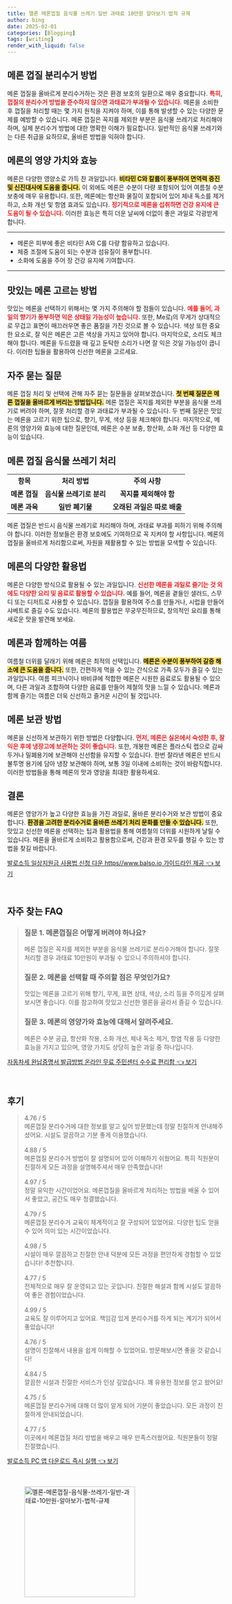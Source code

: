 ```yaml
---
title: 멜론 메론껍질 음식물 쓰레기 일반 과태료 10만원 알아보기 법적 규제
author: bing
date: 2025-02-01
categories: [Blogging]
tags: [writing]
render_with_liquid: false
---
```



<h2 id='메론 껍질 분리수거 방법'>메론 껍질 분리수거 방법</h2>

<p>메론 껍질을 올바르게 분리수거하는 것은 환경 보호의 일환으로 매우 중요합니다. <b><span style="color: #ee2323;">특히, 껍질의 분리수거 방법을 준수하지 않으면 과태료가 부과될 수 있습니다.</span></b> 메론을 소비한 후 껍질을 처리할 때는 몇 가지 원칙을 지켜야 하며, 이를 통해 발생할 수 있는 다양한 문제를 예방할 수 있습니다. 메론 껍질은 꼭지를 제외한 부분은 음식물 쓰레기로 처리해야 하며, 실제 분리수거 방법에 대한 명확한 이해가 필요합니다. 일반적인 음식물 쓰레기와는 다른 취급을 요하므로, 올바른 방법을 익혀야 합니다.</p>

<h2 id='메론의 영양 가치와 효능'>메론의 영양 가치와 효능</h2>

<p>메론은 다양한 영양소로 가득 찬 과일입니다. <b><span style="background-color: #ffe066;">비타민 C와 칼륨이 풍부하여 면역력 증진 및 신진대사에 도움을 줍니다.</span></b> 이 외에도 메론은 수분이 다량 포함되어 있어 여름철 수분 보충에 매우 유용합니다. 또한, 메론에는 항산화 물질이 포함되어 있어 체내 독소를 제거하고, 소화 개선 및 항염 효과도 있습니다. <b><span style="color: #ee2323;">정기적으로 메론을 섭취하면 건강 유지에 큰 도움이 될 수 있습니다.</span></b> 이러한 효능은 특히 더운 날씨에 더없이 좋은 과일로 각광받게 합니다.</p>

<hr />

<ul>
    <li>메론은 피부에 좋은 비타민 A와 C를 다량 함유하고 있습니다.</li>
    <li>체중 조절에 도움이 되는 수분과 섬유질이 풍부합니다.</li>
    <li>소화에 도움을 주어 장 건강 유지에 기여합니다.</li>
</ul>

<hr />

<h2 id='맛있는 메론 고르는 방법'>맛있는 메론 고르는 방법</h2>

<p>맛있는 메론을 선택하기 위해서는 몇 가지 주의해야 할 점들이 있습니다. <b><span style="color: #ee2323;">예를 들어, 과일의 향기가 풍부하면 익은 상태일 가능성이 높습니다.</span></b> 또한, Me로ן의 무게가 상대적으로 무겁고 표면이 매끄러우면 좋은 품질을 가진 것으로 볼 수 있습니다. 색상 또한 중요한 요소로, 잘 익은 메론은 고른 색상을 가지고 있어야 합니다. 마지막으로, 소리도 체크해야 합니다. 메론을 두드렸을 때 깊고 둔탁한 소리가 나면 잘 익은 것일 가능성이 큽니다. 이러한 팁들을 활용하여 신선한 메론을 고르세요.</p>

<h2 id='자주 묻는 질문'>자주 묻는 질문</h2>

<p>메론 껍질 처리 및 선택에 관해 자주 묻는 질문들을 살펴보겠습니다. <b><span style="background-color: #ffe066;">첫 번째 질문은 메론 껍질을 올바르게 버리는 방법입니다.</span></b> 메론 껍질은 꼭지를 제외한 부분을 음식물 쓰레기로 버려야 하며, 잘못 처리할 경우 과태료가 부과될 수 있습니다. 두 번째 질문은 맛있는 메론을 고르기 위한 팁으로, 향기, 무게, 색상 등을 체크해야 합니다. 마지막으로, 메론의 영양가와 효능에 대한 질문인데, 메론은 수분 보충, 항산화, 소화 개선 등 다양한 효능이 있습니다.</p>

<h2 id='메론 껍질 음식물 쓰레기 처리'>메론 껍질 음식물 쓰레기 처리</h2>

<table>
    <tr>
        <td style="text-align: center; height: 17px;"><b>항목</b></td>
        <td style="text-align: center; height: 17px;"><b>처리 방법</b></td>
        <td style="text-align: center; height: 17px;"><b>주의 사항</b></td>
    </tr>
    <tr>
        <td style="text-align: center; height: 17px;"><b>메론 껍질</b></td>
        <td style="text-align: center; height: 17px;"><b>음식물 쓰레기로 분리</b></td>
        <td style="text-align: center; height: 17px;"><b>꼭지를 제외해야 함</b></td>
    </tr>
    <tr>
        <td style="text-align: center; height: 17px;"><b>메론 과육</b></td>
        <td style="text-align: center; height: 17px;"><b>일반 폐기물</b></td>
        <td style="text-align: center; height: 17px;"><b>오래된 과일은 따로 배출</b></td>
    </tr>
</table>

<p>메론 껍질은 반드시 음식물 쓰레기로 처리해야 하며, 과태료 부과를 피하기 위해 주의해야 합니다. 이러한 정보들은 환경 보호에도 기여하므로 꼭 지켜야 할 사항입니다. 메론의 껍질을 올바르게 처리함으로써, 자원을 재활용할 수 있는 방법을 모색할 수 있습니다.</p>

<h2 id='메론의 다양한 활용법'>메론의 다양한 활용법</h2>

<p>메론은 다양한 방식으로 활용될 수 있는 과일입니다. <b><span style="color: #ee2323;">신선한 메론을 과일로 즐기는 것 외에도 다양한 요리 및 음료로 활용할 수 있습니다.</span></b> 예를 들어, 메론을 곁들인 샐러드, 스무디 또는 디저트로 사용할 수 있습니다. 껍질을 활용하여 주스를 만들거나, 시럽을 만들어 샤베트로 즐길 수도 있습니다. 메론의 활용법은 무궁무진하므로, 창의적인 요리를 통해 새로운 맛을 발견해 보세요.</p>

<h2 id='메론과 함께하는 여름'>메론과 함께하는 여름</h2>

<p>여름철 더위를 달래기 위해 메론은 최적의 선택입니다. <b><span style="background-color: #ffe066;">메론은 수분이 풍부하여 갈증 해소에 큰 도움을 줍니다.</span></b> 또한, 간편하게 먹을 수 있는 간식으로 가족 모두가 즐길 수 있는 과일입니다. 여름 피크닉이나 바비큐에 적합한 메론은 시원한 음료로도 활용될 수 있으며, 다른 과일과 조합하여 다양한 음료를 만들어 제철의 맛을 느낄 수 있습니다. 메론과 함께 즐기는 여름은 더욱 신선하고 즐거운 시간이 될 것입니다.</p>

<h2 id='메론 보관 방법'>메론 보관 방법</h2>

<p>메론을 신선하게 보관하기 위한 방법은 다양합니다. <b><span style="color: #ee2323;">먼저, 메론은 실온에서 숙성한 후, 잘 익은 후에 냉장고에 보관하는 것이 좋습니다.</span></b> 또한, 개봉한 메론은 플라스틱 랩으로 감싸두거나 밀폐용기에 보관해야 신선함을 유지할 수 있습니다. 한번 잘라낸 메론은 반드시 불투명 용기에 담아 냉장 보관해야 하며, 보통 3일 이내에 소비하는 것이 바람직합니다. 이러한 방법들을 통해 메론의 맛과 영양을 최대한 활용하세요.</p>

<h2 id='결론'>결론</h2>

<p>메론은 영양가가 높고 다양한 효능을 가진 과일로, 올바른 분리수거와 보관 방법이 중요합니다. <b><span style="background-color: #ffe066;">환경을 고려한 분리수거로 올바른 쓰레기 처리 문화를 만들 수 있습니다.</span></b> 또한, 맛있고 신선한 메론을 선택하는 팁과 활용법을 통해 여름철의 더위를 시원하게 날릴 수 있습니다. 메론을 올바르게 소비하고 활용함으로써, 건강과 환경 모두를 챙길 수 있는 방법을 찾길 바랍니다.</p>


<p><a class="click-button" title="발로소득 일상지원금 사용법 신청 다운 https//www.balso.io 가이드라인 제공" href="https://24nara.github.io/posts/%EB%B0%9C%EB%A1%9C%EC%86%8C%EB%93%9D-%EC%9D%BC%EC%83%81%EC%A7%80%EC%9B%90%EA%B8%88-%EC%82%AC%EC%9A%A9%EB%B2%95-%EC%8B%A0%EC%B2%AD-%EB%8B%A4%EC%9A%B4-httpswww.balso.io-%EA%B0%80%EC%9D%B4%EB%93%9C%EB%9D%BC%EC%9D%B8-%EC%A0%9C%EA%B3%B5/" rel="dofollow">발로소득 일상지원금 사용법 신청 다운 https//www.balso.io 가이드라인 제공 👈 보기</a></p><br>
<h2 id='자주_찾는_FAQ'>자주 찾는 FAQ</h2>
<div itemscope="" itemtype="https://schema.org/FAQPage">
<blockquote>
<div itemscope="" itemprop="mainEntity" itemtype="https://schema.org/Question">
<h3 itemprop="name">질문 1. 메론껍질은 어떻게 버려야 하나요?</h3>
<div itemscope="" itemprop="acceptedAnswer" itemtype="https://schema.org/Answer">
<span itemprop="text">
<p>메론 껍질은 꼭지를 제외한 부분을 음식물 쓰레기로 분리수거해야 합니다. 잘못 처리할 경우 과태료 10만원이 부과될 수 있으니 주의하셔야 합니다.</p>
</span>
</div>
</div>
<div itemscope="" itemprop="mainEntity" itemtype="https://schema.org/Question">
<h3 itemprop="name">질문 2. 메론을 선택할 때 주의할 점은 무엇인가요?</h3>
<div itemscope="" itemprop="acceptedAnswer" itemtype="https://schema.org/Answer">
<span itemprop="text">
<p>맛있는 메론을 고르기 위해 향기, 무게, 표면 상태, 색상, 소리 등을 주의깊게 살펴보시면 좋습니다. 이를 참고하여 맛있고 신선한 멜론을 골라서 즐길 수 있습니다.</p>
</span>
</div>
</div>
<div itemscope="" itemprop="mainEntity" itemtype="https://schema.org/Question">
<h3 itemprop="name">질문 3. 메론의 영양가와 효능에 대해서 알려주세요.</h3>
<div itemscope="" itemprop="acceptedAnswer" itemtype="https://schema.org/Answer">
<span itemprop="text">
<p>메론은 수분 공급, 항산화 작용, 소화 개선, 체내 독소 제거, 항염 작용 등 다양한 효능을 가지고 있으며, 영양 가치도 상당히 높은 과일 중 하나입니다.</p>
</span>
</div>
</div>
</blockquote>
</div>
<p><a class="click-button" title="자동차세 완납증명서 발급방법 온라인 무료 주민센터 수수료 편리함" href="https://24nara.github.io/posts/%EC%9E%90%EB%8F%99%EC%B0%A8%EC%84%B8-%EC%99%84%EB%82%A9%EC%A6%9D%EB%AA%85%EC%84%9C-%EB%B0%9C%EA%B8%89%EB%B0%A9%EB%B2%95-%EC%98%A8%EB%9D%BC%EC%9D%B8-%EB%AC%B4%EB%A3%8C-%EC%A3%BC%EB%AF%BC%EC%84%BC%ED%84%B0-%EC%88%98%EC%88%98%EB%A3%8C-%ED%8E%B8%EB%A6%AC%ED%95%A8/" rel="dofollow">자동차세 완납증명서 발급방법 온라인 무료 주민센터 수수료 편리함 👈 보기</a></p><br>
<h2 id='후기'>후기</h2>
<div itemscope itemtype="https://schema.org/Product">
  <blockquote>
  <div itemprop="review" itemscope itemtype="https://schema.org/Review">
      <div itemprop="reviewRating" itemscope itemtype="https://schema.org/Rating"> <span itemprop="ratingValue">4.76</span> / <span itemprop="bestRating">5</span> </div>
      <span itemprop="reviewBody">메론껍질 분리수거에 대한 정보를 알고 싶어 방문했는데 정말 친절하게 안내해주셨어요. 시설도 깔끔하고 기분 좋게 이용했습니다.</span>
  </div>
  <br>
  <div itemprop="review" itemscope itemtype="https://schema.org/Review">
      <div itemprop="reviewRating" itemscope itemtype="https://schema.org/Rating"> <span itemprop="ratingValue">4.88</span> / <span itemprop="bestRating">5</span> </div>
      <span itemprop="reviewBody">메론껍질 분리수거 방법이 잘 설명되어 있어 이해하기 쉬웠어요. 특히 직원분이 친절하게 모든 과정을 설명해주셔서 매우 만족했습니다!</span>
  </div>
  <br>
  <div itemprop="review" itemscope itemtype="https://schema.org/Review">
      <div itemprop="reviewRating" itemscope itemtype="https://schema.org/Rating"> <span itemprop="ratingValue">4.97</span> / <span itemprop="bestRating">5</span> </div>
      <span itemprop="reviewBody">정말 유익한 시간이었어요. 메론껍질을 올바르게 처리하는 방법을 배울 수 있어서 좋았고, 공간도 매우 청결했습니다.</span>
  </div>
  <br>
  <div itemprop="review" itemscope itemtype="https://schema.org/Review">
      <div itemprop="reviewRating" itemscope itemtype="https://schema.org/Rating"> <span itemprop="ratingValue">4.79</span> / <span itemprop="bestRating">5</span> </div>
      <span itemprop="reviewBody">메론껍질 분리수거 교육이 체계적이고 잘 구성되어 있었어요. 다양한 팁도 얻을 수 있어 의미 있는 시간이었습니다.</span>
  </div>
  <br>
  <div itemprop="review" itemscope itemtype="https://schema.org/Review">
      <div itemprop="reviewRating" itemscope itemtype="https://schema.org/Rating"> <span itemprop="ratingValue">4.98</span> / <span itemprop="bestRating">5</span> </div>
      <span itemprop="reviewBody">시설이 매우 깔끔하고 친절한 안내 덕분에 모든 과정을 편안하게 경험할 수 있었습니다! 추천합니다.</span>
  </div>
  <br>
  <div itemprop="review" itemscope itemtype="https://schema.org/Review">
      <div itemprop="reviewRating" itemscope itemtype="https://schema.org/Rating"> <span itemprop="ratingValue">4.77</span> / <span itemprop="bestRating">5</span> </div>
      <span itemprop="reviewBody">전체적으로 매우 잘 운영되고 있는 곳입니다. 친절한 해설과 함께 시설도 깔끔하여 좋은 경험이었습니다.</span>
  </div>
  <br>
  <div itemprop="review" itemscope itemtype="https://schema.org/Review">
      <div itemprop="reviewRating" itemscope itemtype="https://schema.org/Rating"> <span itemprop="ratingValue">4.99</span> / <span itemprop="bestRating">5</span> </div>
      <span itemprop="reviewBody">교육도 잘 이루어지고 있어요. 책임감 있게 분리수거를 하게 되는 계기가 되어서 좋았습니다!</span>
  </div>
  <br>
  <div itemprop="review" itemscope itemtype="https://schema.org/Review">
      <div itemprop="reviewRating" itemscope itemtype="https://schema.org/Rating"> <span itemprop="ratingValue">4.76</span> / <span itemprop="bestRating">5</span> </div>
      <span itemprop="reviewBody">설명이 친절해서 내용을 쉽게 이해할 수 있었어요. 방문해보시면 좋을 것 같습니다!</span>
  </div>
  <br>
  <div itemprop="review" itemscope itemtype="https://schema.org/Review">
      <div itemprop="reviewRating" itemscope itemtype="https://schema.org/Rating"> <span itemprop="ratingValue">4.84</span> / <span itemprop="bestRating">5</span> </div>
      <span itemprop="reviewBody">깔끔한 시설과 친절한 서비스가 인상 깊었습니다. 꽤 유용한 정보를 얻고 왔어요!</span>
  </div>
  <br>
  <div itemprop="review" itemscope itemtype="https://schema.org/Review">
      <div itemprop="reviewRating" itemscope itemtype="https://schema.org/Rating"> <span itemprop="ratingValue">4.75</span> / <span itemprop="bestRating">5</span> </div>
      <span itemprop="reviewBody">메론껍질 분리수거에 대해 더 많이 알게 되어 기분이 좋았습니다. 모든 과정이 친절하게 안내되었습니다.</span>
  </div>
  <br>
  <div itemprop="review" itemscope itemtype="https://schema.org/Review">
      <div itemprop="reviewRating" itemscope itemtype="https://schema.org/Rating"> <span itemprop="ratingValue">4.77</span> / <span itemprop="bestRating">5</span> </div>
      <span itemprop="reviewBody">이곳에서 메론껍질 처리 방법을 배우고 매우 만족스러웠어요. 직원분들이 정말 친절했습니다.</span>
  </div>
  </blockquote>
</div>
<p><a class="click-button" title="발로소득 PC 앱 다운로드 즉시 실행" href="https://24nara.github.io/posts/%EB%B0%9C%EB%A1%9C%EC%86%8C%EB%93%9D-PC-%EC%95%B1-%EB%8B%A4%EC%9A%B4%EB%A1%9C%EB%93%9C-%EC%A6%89%EC%8B%9C-%EC%8B%A4%ED%96%89/" rel="dofollow">발로소득 PC 앱 다운로드 즉시 실행 👈 보기</a></p><br>
<figure class="image"><img src="https://24nara.github.io/assets/img/thumbnail/멜론-메론껍질-음식물-쓰레기-일반-과태료-10만원-알아보기-법적-규제.webp" alt="멜론-메론껍질-음식물-쓰레기-일반-과태료-10만원-알아보기-법적-규제" width="256" height="256"></figure>